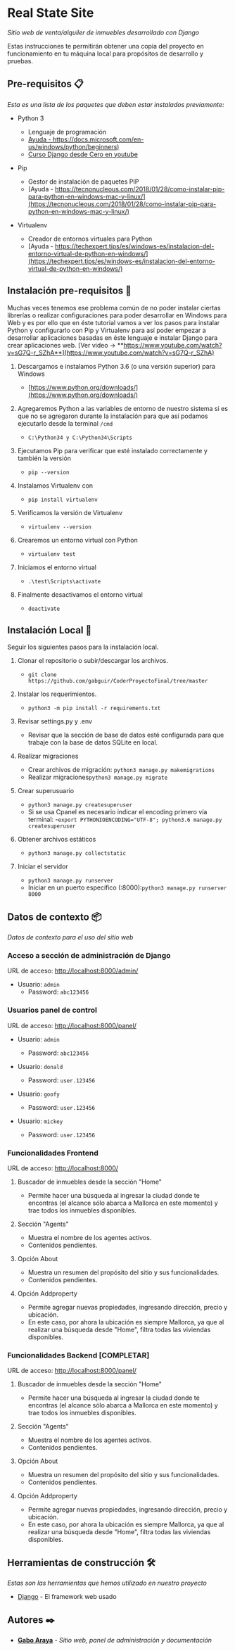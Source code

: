 # Real State Site

_Sitio web de venta/alquiler de inmuebles desarrollado con Django_

Estas instrucciones te permitirán obtener una copia del proyecto en funcionamiento en tu máquina local para propósitos de desarrollo y pruebas.


## Pre-requisitos 📋

_Esta es una lista de los paquetes que deben estar instalados previamente:_

* Python 3
	- Lenguaje de programación
	- [Ayuda - https://docs.microsoft.com/en-us/windows/python/beginners)](https://docs.microsoft.com/en-us/windows/python/beginners)
	- [Curso Django desde Cero en youtube](https://www.youtube.com/watch?v=vo4VF3neyrs)

* Pip
	- Gestor de instalación de paquetes PIP
	- [Ayuda - https://tecnonucleous.com/2018/01/28/como-instalar-pip-para-python-en-windows-mac-y-linux/](https://tecnonucleous.com/2018/01/28/como-instalar-pip-para-python-en-windows-mac-y-linux/)

* Virtualenv
	- Creador de entornos virtuales para Python
	- [Ayuda - https://techexpert.tips/es/windows-es/instalacion-del-entorno-virtual-de-python-en-windows/](https://techexpert.tips/es/windows-es/instalacion-del-entorno-virtual-de-python-en-windows/)


## Instalación pre-requisitos 🔧

Muchas veces tenemos ese problema común de no poder instalar ciertas librerías o realizar configuraciones para poder desarrollar en Windows para Web y es por ello que en éste tutorial vamos a ver los pasos para instalar Python y configurarlo con Pip y Virtualenv para así poder empezar a desarrollar aplicaciones basadas en éste lenguaje e instalar Django para crear aplicaciones web. [Ver video -> **https://www.youtube.com/watch?v=sG7Q-r_SZhA**](https://www.youtube.com/watch?v=sG7Q-r_SZhA)

1. Descargamos e instalamos Python 3.6 (o una versión superior) para Windows
	- [https://www.python.org/downloads/](https://www.python.org/downloads/)

2. Agregaremos Python a las variables de entorno de nuestro sistema si es que no se agregaron durante la instalación para que así podamos ejecutarlo desde la terminal `/cmd`
	- `C:\Python34 y C:\Python34\Scripts`

3. Ejecutamos Pip para verificar que esté instalado correctamente y también la versión
	- `pip --version`

4. Instalamos Virtualenv con
	- `pip install virtualenv`

5. Verificamos la versión de Virtualenv
	- `virtualenv --version`

6. Crearemos un entorno virtual con Python
	- `virtualenv test`

7. Iniciamos el entorno virtual
	- `.\test\Scripts\activate`

8. Finalmente desactivamos el entorno virtual
	- `deactivate`


## Instalación Local 🚀

Seguir los siguientes pasos para la instalación local.

1. Clonar el repositorio o subir/descargar los archivos.

	- `git clone https://github.com/gabguir/CoderProyectoFinal/tree/master`

2. Instalar los requerimientos.

	- `python3 -m pip install -r requirements.txt`

3. Revisar settings.py y .env
	- Revisar que la sección de base de datos esté configurada para que trabaje con la base de datos SQLite en local.

3. Realizar migraciones
	- Crear archivos de migración: `python3 manage.py makemigrations`
	- Realizar migraciones`python3 manage.py migrate`

4. Crear superusuario
	- `python3 manage.py createsuperuser`
	- Si se usa Cpanel es necesario indicar el encoding primero vía terminal: 
		-`export PYTHONIOENCODING="UTF-8"; python3.6 manage.py createsuperuser`

5. Obtener archivos estáticos
	- `python3 manage.py collectstatic`

6. Iniciar el servidor
	- `python3 manage.py runserver`
	- Iniciar en un puerto específico (:8000):`python3 manage.py runserver 8000`


## Datos de contexto 📦

_Datos de contexto para el uso del sitio web_


### Acceso a sección de administración de Django

URL de acceso: [http://localhost:8000/admin/](http://localhost:8000/admin/)
- Usuario: `admin`
	- Password: `abc123456`

### Usuarios panel de control
URL de acceso: [http://localhost:8000/panel/](http://localhost:8000/panel/)

- Usuario: `admin`
	- Password: `abc123456`

- Usuario: `donald`
	- Password: `user.123456`

- Usuario: `goofy`
	- Password: `user.123456`

- Usuario: `mickey`
	- Password: `user.123456`


### Funcionalidades Frontend
URL de acceso: [http://localhost:8000/](http://localhost:8000/)

1. Buscador de inmuebles desde la sección "Home"
	- Permite hacer una búsqueda al ingresar la ciudad donde te encontras (el alcance sólo abarca a Mallorca en este momento) y trae todos los inmuebles disponibles.

2. Sección "Agents"
   - Muestra el nombre de los agentes activos. 
   - Contenidos pendientes.

3. Opción About
   - Muestra un resumen del propósito del sitio y sus funcionalidades.
   - Contenidos pendientes.

4. Opción Addproperty
   - Permite agregar nuevas propiedades, ingresando dirección, precio y ubicación. 
   - En este caso, por ahora la ubicación es siempre Mallorca, ya que al realizar una búsqueda desde "Home", filtra todas las viviendas disponibles.

### Funcionalidades Backend [COMPLETAR]
URL de acceso: [http://localhost:8000/panel/](http://localhost:8000/panel/)

1. Buscador de inmuebles desde la sección "Home"
	- Permite hacer una búsqueda al ingresar la ciudad donde te encontras (el alcance sólo abarca a Mallorca en este momento) y trae todos los inmuebles disponibles.

2. Sección "Agents"
   - Muestra el nombre de los agentes activos. 
   - Contenidos pendientes.

3. Opción About
   - Muestra un resumen del propósito del sitio y sus funcionalidades.
   - Contenidos pendientes.

4. Opción Addproperty
   - Permite agregar nuevas propiedades, ingresando dirección, precio y ubicación. 
   - En este caso, por ahora la ubicación es siempre Mallorca, ya que al realizar una búsqueda desde "Home", filtra todas las viviendas disponibles.


## Herramientas de construcción 🛠️

_Estas son las herramientas que hemos utilizado en nuestro proyecto_

* [Django](https://www.djangoproject.com/) - El framework web usado


## Autores ✒️

* **[Gabo Araya](https://github.com/Gabo-araya/)** - *Sitio web, panel de administración y documentación*



